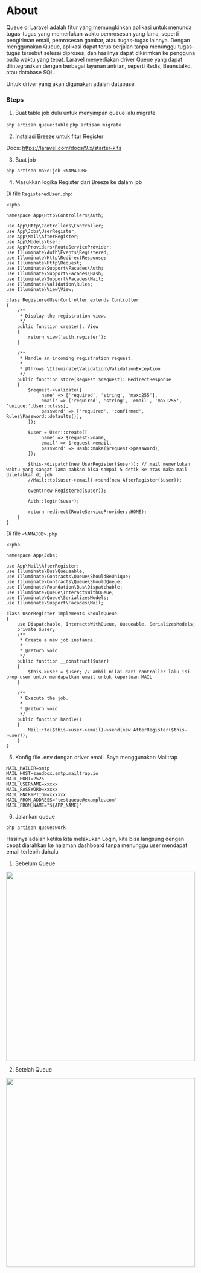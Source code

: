 # About

Queue di Laravel adalah fitur yang memungkinkan aplikasi untuk menunda tugas-tugas yang memerlukan waktu pemrosesan yang lama, seperti pengiriman email, pemrosesan gambar, atau tugas-tugas lainnya. Dengan menggunakan Queue, aplikasi dapat terus berjalan tanpa menunggu tugas-tugas tersebut selesai diproses, dan hasilnya dapat dikirimkan ke pengguna pada waktu yang tepat. Laravel menyediakan driver Queue yang dapat diintegrasikan dengan berbagai layanan antrian, seperti Redis, Beanstalkd, atau database SQL.

Untuk driver yang akan digunakan adalah database

### Steps

1. Buat table job dulu untuk menyimpan queue lalu migrate

```php artisan queue:table```
```php artisan migrate```

2. Instalasi Breeze untuk fitur Register

Docs: https://laravel.com/docs/9.x/starter-kits

3. Buat job

```php artisan make:job <NAMAJOB>```

4. Masukkan logika Register dari Breeze ke dalam job

Di file ```RegisteredUser.php```:

```
<?php

namespace App\Http\Controllers\Auth;

use App\Http\Controllers\Controller;
use App\Jobs\UserRegister;
use App\Mail\AfterRegister;
use App\Models\User;
use App\Providers\RouteServiceProvider;
use Illuminate\Auth\Events\Registered;
use Illuminate\Http\RedirectResponse;
use Illuminate\Http\Request;
use Illuminate\Support\Facades\Auth;
use Illuminate\Support\Facades\Hash;
use Illuminate\Support\Facades\Mail;
use Illuminate\Validation\Rules;
use Illuminate\View\View;

class RegisteredUserController extends Controller
{
    /**
     * Display the registration view.
     */
    public function create(): View
    {
        return view('auth.register');
    }

    /**
     * Handle an incoming registration request.
     *
     * @throws \Illuminate\Validation\ValidationException
     */
    public function store(Request $request): RedirectResponse
    {
        $request->validate([
            'name' => ['required', 'string', 'max:255'],
            'email' => ['required', 'string', 'email', 'max:255', 'unique:'.User::class],
            'password' => ['required', 'confirmed', Rules\Password::defaults()],
        ]);

        $user = User::create([
            'name' => $request->name,
            'email' => $request->email,
            'password' => Hash::make($request->password),
        ]);

        $this->dispatch(new UserRegister($user)); // mail memerlukan waktu yang sangat lama bahkan bisa sampai 5 detik ke atas maka mail diletakkan di job
        //Mail::to($user->email)->send(new AfterRegister($user));

        event(new Registered($user));

        Auth::login($user);

        return redirect(RouteServiceProvider::HOME);
    }
}

```

Di file ``` <NAMAJOB>.php ```

```
<?php

namespace App\Jobs;

use App\Mail\AfterRegister;
use Illuminate\Bus\Queueable;
use Illuminate\Contracts\Queue\ShouldBeUnique;
use Illuminate\Contracts\Queue\ShouldQueue;
use Illuminate\Foundation\Bus\Dispatchable;
use Illuminate\Queue\InteractsWithQueue;
use Illuminate\Queue\SerializesModels;
use Illuminate\Support\Facades\Mail;

class UserRegister implements ShouldQueue
{
    use Dispatchable, InteractsWithQueue, Queueable, SerializesModels;
    private $user;
    /**
     * Create a new job instance.
     *
     * @return void
     */
    public function __construct($user)
    {
        $this->user = $user; // ambil nilai dari controller lalu isi prop user untuk mendapatkan email untuk keperluan MAIL
    }

    /**
     * Execute the job.
     *
     * @return void
     */
    public function handle()
    {
        Mail::to($this->user->email)->send(new AfterRegister($this->user));
    }
}

```
5. Konfig file .env dengan driver email. Saya menggunakan Mailtrap

```
MAIL_MAILER=smtp
MAIL_HOST=sandbox.smtp.mailtrap.io
MAIL_PORT=2525
MAIL_USERNAME=xxxxx
MAIL_PASSWORD=xxxxx
MAIL_ENCRYPTION=xxxxxx
MAIL_FROM_ADDRESS="testqueue@example.com"
MAIL_FROM_NAME="${APP_NAME}"
```

6. Jalankan queue

```php artisan queue:work```

Hasilnya adalah ketika kita melakukan Login, kita bisa langsung dengan cepat diarahkan ke halaman dashboard tanpa menunggu user mendapat email terlebih dahulu

1. Sebelum Queue

<img src="/public/before_queue.png" width="500px"/>

2. Setelah Queue

<img src="/public/after_queue.png" width="500px"/>